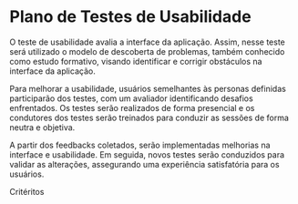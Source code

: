# Plano de Testes de Usabilidade

O teste de usabilidade avalia a interface da aplicação. Assim, nesse teste será utilizado o modelo de descoberta de problemas, também conhecido como estudo formativo, visando identificar e corrigir obstáculos na interface da aplicação. 

Para melhorar a usabilidade, usuários semelhantes às personas definidas participarão dos testes, com um avaliador identificando desafios enfrentados. Os testes serão realizados de forma presencial e os condutores dos testes serão treinados para conduzir as sessões de forma neutra e objetiva.

A partir dos feedbacks coletados, serão implementadas melhorias na interface e usabilidade. Em seguida, novos testes serão conduzidos para validar as alterações, assegurando uma experiência satisfatória para os usuários.

Critéritos
